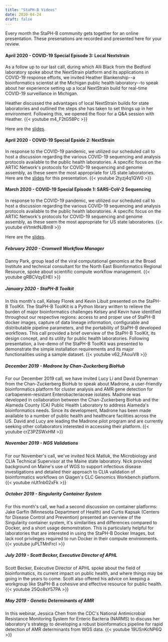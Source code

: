 ```yaml
---
title: "StaPH-B Videos"
date: 2020-04-24
draft: false
---
```

Every month the StaPH-B community gets together for an online presentation. These presenations are recorded and presented here for your review.

#### April 2020 - COVID-19 Special Episode 3: Local Nextstrain
As a follow up to our last call, during which Alli Black from the Bedford laboratory spoke about the NextStrain platform and its applications in COVID-19 response efforts, we invited Heather Blankenship--a bioinformatics scientist at the Michigan public health laboratory--to speak about her experience setting up a local NextStrain build for real-time COVID-19 surveillance in Michigan.

Heather discussed the advantages of local NextStrain builds for state laboratories and outlined the steps she has taken to set things up in her environment. Following this, we opened the floor for a Q&A session with Heather.
{{< youtube m4_F2tG58Pc >}}

Here are the [slides](https://storage.googleapis.com/staphb-resources/staphb-org-files/staphb-videos-page/Nextstrain_MDHHS_Blankenship.pptx).

#### April 2020 - COVID-19 Special Epside 2: NextStrain
In response to the COVID-19 pandemic, we utilized our scheduled call to host a discussion regarding the various COVID-19 sequencing and analysis protocols available to the public health laboratories. A specific focus on the ARTIC Network's protocols for COVID-19 sequencing and genome assembly, as these seem the most appropriate for US state laboratories. Here are the [slides](https://storage.googleapis.com/staphb-resources/staphb-org-files/staphb-videos-page/alliblack-staphb-04-03-2020.pdf) for this presentation.
{{< youtube 2tyzj4q1QW0 >}}

#### March 2020 - COVID-19 Special Episode 1: SARS-CoV-2 Sequencing
In response to the COVID-19 pandemic, we utilized our scheduled call to host a discussion regarding the various COVID-19 sequencing and analysis protocols available to the public health laboratories. A specific focus on the ARTIC Network's protocols for COVID-19 sequencing and genome assembly, as these seem the most appropriate for US state laboratories.
{{< youtube eVtmktNJBm8 >}}

Here are the [slides](https://storage.googleapis.com/staphb-resources/staphb-org-files/staphb-videos-page/SC2_Sequencing_and_Analysis_Libuit.pdf).

##### February 2020 - Cromwell Workflow Manager
Danny Park, group lead of the viral computational genomics at the Broad Institute and technical consultant for the North East Bioinformatics Regional Resource, spoke about scientific compute workflow management.
{{< youtube gRBCVqyEHEI >}}

##### January 2020 - StaPH-B Toolkit
In this month's call, Kelsey Florek and Kevin Libuit presented on the StaPH-B ToolKit. The StaPH-B ToolKit is a Python library written to relieve the burden of major bioinformatics challenges Kelsey and Kevin have identified throughout our respective regions: access to and proper use of StaPH-B docker images, capture of data lineage information, configurable and distributable pipeline parameters, and the portability of StaPH-B developed workflows. This call provided a brief overview of the StaPH-B ToolKit, its design concept, and its utility for public health laboratories. Following presentation,  a live-demo of the StaPH-B ToolKit was presented to demonstrate the simple installation requirements and its major functionalities using a sample dataset.
{{< youtube v62_FAouiV8 >}}

##### December 2019 - Madrone by Chan-Zuckerberg BioHub
For our December 2019 call, we have invited Lucy Li and David Dynerman from the Chan-Zuckerberg BioHub to speak about Madrone, a user-friendly bioinformatics platform for cluster analysis and AMR gene detection for carbapenem-resistant Enterobacteriaceae isolates. Madrone was developed in collaboration between the Chan-Zuckerberg BioHub and the Alameda County (CA) Public Health Laboratory to address Alameda's bioinformatics needs. Since its development, Madrone has been made available to a number of public health and healthcare facilities across the US. David and Lucy are leading the Madrone pilot program and are currently seeking other collaborators interested in accessing their platform.
{{< youtube crZ3PZSWxHM >}}

##### November 2019 - NGS Validations
For our November's call, we've invited Nick Matluk, the Microbiology and CLIA Technical Supervisor at the Maine state laboratory. Nick provided background on Maine's use of WGS to support infectious disease investigations and detailed their approach to CLIA validation of bioinformatics workflows on Qiagen's CLC Genomics Workbench platform.
{{< youtube nUt1nb02xFk >}}

##### October 2019 - Singularity Container System
For this month's call, we had a second discussion on container platforms: Jake Garfin (Minnesota Department of Health) and Curtis Kapsak (Centers for Disease Control and Prevention) presented an overview of the Singularity container system, it's similarities and differences compared to Docker, and a short usage demonstration. This is particularly helpful for laboratories that are interested in using the StaPH-B Docker Images, but lack root privileges required to run Docker in their compute environments.
{{< youtube juPLTMnFrcI >}}

##### July 2019 - Scott Becker, Executive Director of APHL
Scott Becker, Executive Director of APHL spoke about the field of bioinformatics, its current impact on public health, and where things may be going in the years to come. Scott also offered his advice on keeping a workgroup like StaPH-B a cohesive and effective resource for public health.
{{< youtube 25Qo8sY57PA >}}

##### May 2019 - Genetic Determinants of AMR
In this webinar, Jessica Chen from the CDC's National Antimicrobial Resistance Monitoring System for Enteric Bacteria (NARMS) to discuss her laboratory's strategy to developing a robust bioinformatics pipeline for rapid detection of AMR determinants from WGS data.
{{< youtube 19USnKcNP6Q >}}
